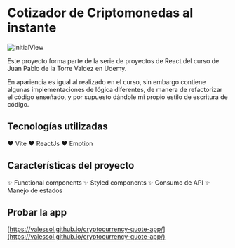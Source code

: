 # Cotizador de Criptomonedas al instante

![initialView](https://res.cloudinary.com/dagruxu0y/image/upload/v1677261431/3_xq0ef2.png)

Este proyecto forma parte de la serie de proyectos de React del curso de Juan Pablo de la Torre Valdez en Udemy.

En apariencia es igual al realizado en el curso, sin embargo contiene algunas implementaciones de lógica diferentes, de manera de refactorizar el código enseñado, y por supuesto dándole mi propio estilo de escritura de código.

## Tecnologías utilizadas

❤️ Vite
❤️ ReactJs
❤️ Emotion

## Características del proyecto

✨ Functional components
✨ Styled components
✨ Consumo de API
✨ Manejo de estados

## Probar la app

[https://valessol.github.io/cryptocurrency-quote-app/](https://valessol.github.io/cryptocurrency-quote-app/)

